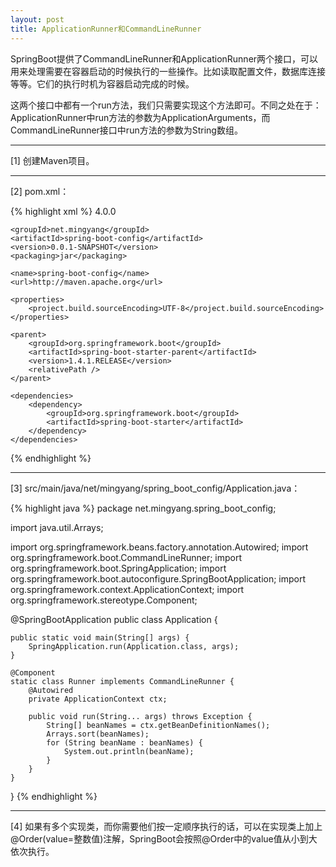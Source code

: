 ```yaml
---
layout: post
title: ApplicationRunner和CommandLineRunner
---
```


SpringBoot提供了CommandLineRunner和ApplicationRunner两个接口，可以用来处理需要在容器启动的时候执行的一些操作。比如读取配置文件，数据库连接等等。它们的执行时机为容器启动完成的时候。

这两个接口中都有一个run方法，我们只需要实现这个方法即可。不同之处在于：ApplicationRunner中run方法的参数为ApplicationArguments，而CommandLineRunner接口中run方法的参数为String数组。

---

[1] 创建Maven项目。

---

[2] pom.xml：

{% highlight xml %}
<project xmlns="http://maven.apache.org/POM/4.0.0" xmlns:xsi="http://www.w3.org/2001/XMLSchema-instance"
    xsi:schemaLocation="http://maven.apache.org/POM/4.0.0 http://maven.apache.org/xsd/maven-4.0.0.xsd">
    <modelVersion>4.0.0</modelVersion>

    <groupId>net.mingyang</groupId>
    <artifactId>spring-boot-config</artifactId>
    <version>0.0.1-SNAPSHOT</version>
    <packaging>jar</packaging>

    <name>spring-boot-config</name>
    <url>http://maven.apache.org</url>

    <properties>
        <project.build.sourceEncoding>UTF-8</project.build.sourceEncoding>
    </properties>

    <parent>
        <groupId>org.springframework.boot</groupId>
        <artifactId>spring-boot-starter-parent</artifactId>
        <version>1.4.1.RELEASE</version>
        <relativePath />
    </parent>

    <dependencies>
        <dependency>
            <groupId>org.springframework.boot</groupId>
            <artifactId>spring-boot-starter</artifactId>
        </dependency>
    </dependencies>
</project>
{% endhighlight %}

---

[3] src/main/java/net/mingyang/spring_boot_config/Application.java：

{% highlight java %}
package net.mingyang.spring_boot_config;

import java.util.Arrays;

import org.springframework.beans.factory.annotation.Autowired;
import org.springframework.boot.CommandLineRunner;
import org.springframework.boot.SpringApplication;
import org.springframework.boot.autoconfigure.SpringBootApplication;
import org.springframework.context.ApplicationContext;
import org.springframework.stereotype.Component;

@SpringBootApplication
public class Application {
    
    public static void main(String[] args) {
        SpringApplication.run(Application.class, args);
    }
    
    @Component
    static class Runner implements CommandLineRunner {  
        @Autowired
        private ApplicationContext ctx;
        
        public void run(String... args) throws Exception {
            String[] beanNames = ctx.getBeanDefinitionNames();
            Arrays.sort(beanNames);
            for (String beanName : beanNames) {
                System.out.println(beanName);
            }
        }  
    }     
}
{% endhighlight %}

---

[4] 如果有多个实现类，而你需要他们按一定顺序执行的话，可以在实现类上加上@Order(value=整数值)注解，SpringBoot会按照@Order中的value值从小到大依次执行。